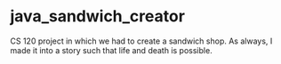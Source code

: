 # java_sandwich_creator
CS 120 project in which we had to create a sandwich shop. 
As always, I made it into a story such that life and death is possible.
